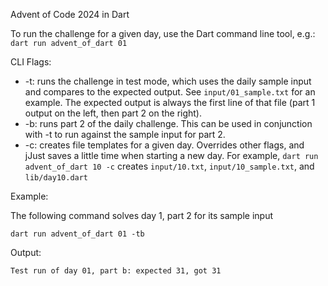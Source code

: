 Advent of Code 2024 in Dart

To run the challenge for a given day, use the Dart command line tool, e.g.:
`dart run advent_of_dart 01`

CLI Flags:

* -t: runs the challenge in test mode, which uses the daily sample input and compares to the expected output. See `input/01_sample.txt` for an example. The expected output is always the first line of that file (part 1 output on the left, then part 2 on the right).
* -b: runs part 2 of the daily challenge. This can be used in conjunction with -t to run against the sample input for part 2.
* -c: creates file templates for a given day. Overrides other flags, and jJust saves a little time when starting a new day. For example, `dart run advent_of_dart 10 -c` creates `input/10.txt`, `input/10_sample.txt`, and `lib/day10.dart`

Example:

The following command solves day 1, part 2 for its sample input

`dart run advent_of_dart 01 -tb`

Output:

`Test run of day 01, part b: expected 31, got 31`
